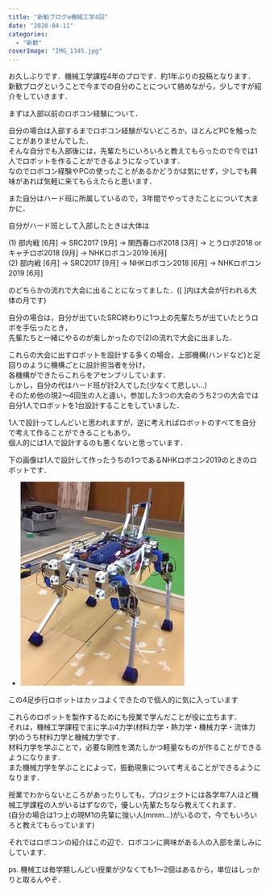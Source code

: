 ```yaml
---
title: "新勧ブログ⚙機械工学4回"
date: "2020-04-11"
categories: 
  - "新歓"
coverImage: "IMG_1345.jpg"
---
```


お久しぶりです．機械工学課程4年のプロです．約1年ぶりの投稿となります．  
新歓ブログということで今までの自分のことについて絡めながら，少しですが紹介をしていきます．

まずは入部以前のロボコン経験について．

自分の場合は入部するまでロボコン経験がないどころか，ほとんどPCを触ったことがありませんでした．  
そんな自分でも入部後には，先輩たちにいろいろと教えてもらったので今では1人でロボットを作ることができるようになっています．  
なのでロボコン経験やPCの使ったことがあるかどうかは気にせず，少しでも興味があれば気軽に来てもらえたらと思います．

また自分はハード班に所属しているので，3年間でやってきたことについて大まかに．

自分がハード班として入部したときは大体は

(1) 部内戦 \[6月\] → SRC2017 \[9月\] → 関西春ロボ2018 \[3月\] → とうロボ2018 or キャチロボ2018 \[9月\] → NHKロボコン2019 \[6月\]  
(2) 部内戦 \[6月\] → SRC2017 \[9月\] → NHKロボコン2018 \[6月\] → NHKロボコン2019 \[6月\]

のどちらかの流れで大会に出ることになってました．(\[ \]内は大会が行われる大体の月です)

自分の場合は，自分が出ていたSRC終わりに1つ上の先輩たちが出ていたとうロボを手伝ったとき，  
先輩たちと一緒にやるのが楽しかったので(2)の流れで大会に出ました．

これらの大会に出すロボットを設計する多くの場合，上部機構(ハンドなど)と足回りのように機構ごとに設計担当者を分け，  
各機構ができたらこれらをアセンブリしています．  
しかし，自分の代はハード班が計2人でした(少なくて悲しい...)  
そのため他の現2～4回生の人と違い，参加した3つの大会のうち2つの大会では自分1人でロボットを1台設計することをしていました．  

1人で設計ってしんどいと思われますが，逆に考えればロボットのすべてを自分で考えて作ることができることもあり，  
個人的には1人で設計するのも悪くないと思っています．

下の画像は1人で設計して作ったうちの1つであるNHKロボコン2019のときのロボットです．

- ![](images/0d40a5e4a645fc6b96e767d64ac0878e-1.png)
    

この4足歩行ロボットはカッコよくできたので個人的に気に入っています

これらのロボットを製作するためにも授業で学んだことが役に立ちます．  
それは，機械工学課程で主に学ぶ4力学(材料力学・熱力学・機械力学・流体力学)のうち材料力学と機械力学です．  
材料力学を学ぶことで，必要な剛性を満たしかつ軽量なものが作ることができるようになります．  
また機械力学を学ぶことによって，振動現象について考えることができるようになります．

授業でわからないところがあったりしても，プロジェクトには各学年7人ほど機械工学課程の人がいるはずなので，優しい先輩たちなら教えてくれます．  
(自分の場合は1つ上の現M1の先輩に強い人(mmm…)がいるので，今でもいろいろと教えてもらっています)

それではロボコンの紹介はこの辺で．ロボコンに興味がある人の入部を楽しみにしています．

ps. 機械工は毎学期しんどい授業が少なくても1～2個はあるから，単位はしっかりと取るんやぞ．
